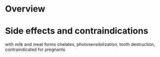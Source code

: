 # Overview


# Side effects and contraindications
with milk and meat forms chelates, photosensibilization, tooth destruction, contraindicated for pregnants